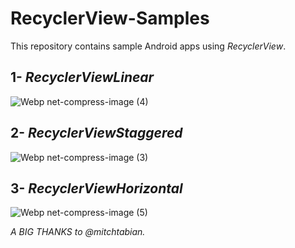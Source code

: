 # RecyclerView-Samples
This repository contains sample Android apps using *RecyclerView*.

## 1- *RecyclerViewLinear*

![Webp net-compress-image (4)](https://user-images.githubusercontent.com/43310446/89814753-1640ac00-db5d-11ea-95e3-737987e5f16a.jpg)

## 2- *RecyclerViewStaggered*

![Webp net-compress-image (3)](https://user-images.githubusercontent.com/43310446/89814569-c19d3100-db5c-11ea-9ac5-e5975fce0ad9.jpg)

## 3- *RecyclerViewHorizontal*

![Webp net-compress-image (5)](https://user-images.githubusercontent.com/43310446/89814859-40926980-db5d-11ea-9a9b-4189b1892d53.jpg)


*A BIG THANKS to @mitchtabian.*
